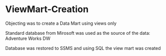 # ViewMart-Creation

Objecting was to create a Data Mart using views only 

Standard database from Mirosoft was used as the source of the data: Adventure Works DW

Database was restored to SSMS and using SQL the view mart was created
